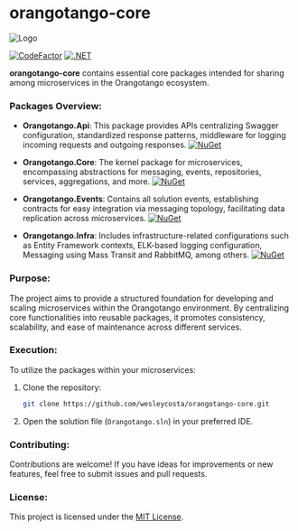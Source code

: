 # orangotango-core
![Logo](https://github.com/wesleycosta/orangotango/raw/main/images/logos/logo_full.png)

[![CodeFactor](https://www.codefactor.io/repository/github/wesleycosta/orangotango-core/badge)](https://www.codefactor.io/repository/github/wesleycosta/orangotango-core)
[![.NET](https://github.com/wesleycosta/orangotango-core/actions/workflows/dotnet.yml/badge.svg)](https://github.com/wesleycosta/orangotango-core/actions/workflows/dotnet.yml)

**orangotango-core** contains essential core packages intended for sharing among microservices in the Orangotango ecosystem.

### Packages Overview:

- **Orangotango.Api**: This package provides APIs centralizing Swagger configuration, standardized response patterns, middleware for logging incoming requests and outgoing responses. [![NuGet](https://img.shields.io/nuget/v/Orangotango.Api.svg)](https://www.nuget.org/packages/Orangotango.Api)

- **Orangotango.Core**: The kernel package for microservices, encompassing abstractions for messaging, events, repositories, services, aggregations, and more. [![NuGet](https://img.shields.io/nuget/v/Orangotango.Core.svg)](https://www.nuget.org/packages/Orangotango.Core)

- **Orangotango.Events**: Contains all solution events, establishing contracts for easy integration via messaging topology, facilitating data replication across microservices. [![NuGet](https://img.shields.io/nuget/v/Orangotango.Events.svg)](https://www.nuget.org/packages/Orangotango.Events)

- **Orangotango.Infra**: Includes infrastructure-related configurations such as Entity Framework contexts, ELK-based logging configuration, Messaging using Mass Transit and RabbitMQ, among others. [![NuGet](https://img.shields.io/nuget/v/Orangotango.Infra.svg)](https://www.nuget.org/packages/Orangotango.Infra)

### Purpose:

The project aims to provide a structured foundation for developing and scaling microservices within the Orangotango environment. By centralizing core functionalities into reusable packages, it promotes consistency, scalability, and ease of maintenance across different services.

### Execution:

To utilize the packages within your microservices:

1. Clone the repository:

   ```bash
   git clone https://github.com/wesleycosta/orangotango-core.git
   ```

2. Open the solution file (`Orangotango.sln`) in your preferred IDE.

### Contributing:

Contributions are welcome! If you have ideas for improvements or new features, feel free to submit issues and pull requests.

### License:

This project is licensed under the [MIT License](LICENSE).
